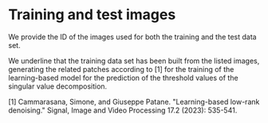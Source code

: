 # Training and test images

We provide the ID of the images used for both the training and the test data set.

We underline that the training data set has been built from the listed images, generating the related patches according to [1] for the training of the learning-based model for the prediction of the 
threshold values of the singular value decomposition.

[1] Cammarasana, Simone, and Giuseppe Patane. "Learning-based low-rank denoising." Signal, Image and Video Processing 17.2 (2023): 535-541.
